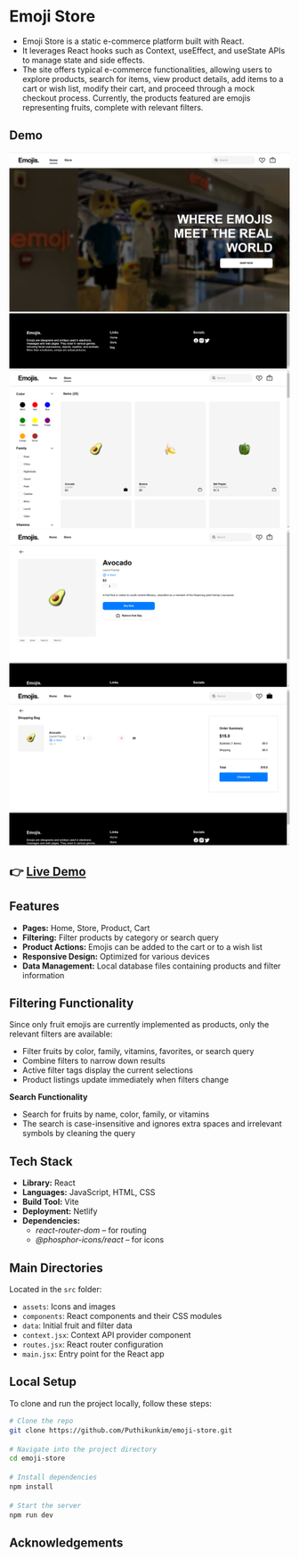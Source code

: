 # Emoji Store  
- Emoji Store is a static e-commerce platform built with React. 
- It leverages React hooks such as Context, useEffect, and useState APIs to manage state and side effects. 
- The site offers typical e-commerce functionalities, allowing users to explore products, search for items, view product details, add items to a cart or wish list, modify their cart, and proceed through a mock checkout process. Currently, the products featured are emojis representing fruits, complete with relevant filters.

## Demo
![Screenshot](public/home.png)
![Screenshot](public/footer.png)
![Screenshot](public/store.png)
![Screenshot](public/product.png)
![Screenshot](public/checkout.png)
## 👉 [Live Demo](https://fantastic-taiyaki-105532.netlify.app/)  

## Features
- **Pages:** Home, Store, Product, Cart  
- **Filtering:** Filter products by category or search query  
- **Product Actions:** Emojis can be added to the cart or to a wish list  
- **Responsive Design:** Optimized for various devices  
- **Data Management:** Local database files containing products and filter information

## Filtering Functionality
Since only fruit emojis are currently implemented as products, only the relevant filters are available:  
- Filter fruits by color, family, vitamins, favorites, or search query  
- Combine filters to narrow down results  
- Active filter tags display the current selections  
- Product listings update immediately when filters change

**Search Functionality**  
- Search for fruits by name, color, family, or vitamins  
- The search is case-insensitive and ignores extra spaces and irrelevant symbols by cleaning the query

## Tech Stack
- **Library:** React  
- **Languages:** JavaScript, HTML, CSS  
- **Build Tool:** Vite  
- **Deployment:** Netlify  
- **Dependencies:**  
  - *react-router-dom* – for routing  
  - *@phosphor-icons/react* – for icons

## Main Directories
Located in the `src` folder:  
- `assets`: Icons and images  
- `components`: React components and their CSS modules  
- `data`: Initial fruit and filter data  
- `context.jsx`: Context API provider component  
- `routes.jsx`: React router configuration  
- `main.jsx`: Entry point for the React app

## Local Setup  
To clone and run the project locally, follow these steps:

```bash
# Clone the repo
git clone https://github.com/Puthikunkim/emoji-store.git

# Navigate into the project directory
cd emoji-store

# Install dependencies
npm install

# Start the server
npm run dev
```

## Acknowledgements

